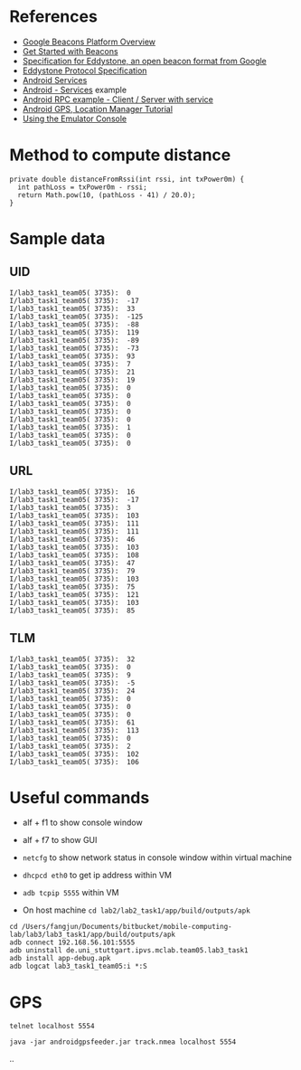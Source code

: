 
# References
 - [Google Beacons Platform Overview][1]
 - [Get Started with Beacons][2]
 - [Specification for Eddystone, an open beacon format from Google][3]
 - [Eddystone Protocol Specification][4]
 - [Android Services][5]
 - [Android - Services][6] example
 - [Android RPC example - Client / Server with service][7]
 - [Android GPS, Location Manager Tutorial][8]
 - [Using the Emulator Console][9]

# Method to compute distance
```
private double distanceFromRssi(int rssi, int txPower0m) {
  int pathLoss = txPower0m - rssi;
  return Math.pow(10, (pathLoss - 41) / 20.0);
}
```

# Sample data
## UID
```
I/lab3_task1_team05( 3735):  0
I/lab3_task1_team05( 3735):  -17
I/lab3_task1_team05( 3735):  33
I/lab3_task1_team05( 3735):  -125
I/lab3_task1_team05( 3735):  -88
I/lab3_task1_team05( 3735):  119
I/lab3_task1_team05( 3735):  -89
I/lab3_task1_team05( 3735):  -73
I/lab3_task1_team05( 3735):  93
I/lab3_task1_team05( 3735):  7
I/lab3_task1_team05( 3735):  21
I/lab3_task1_team05( 3735):  19
I/lab3_task1_team05( 3735):  0
I/lab3_task1_team05( 3735):  0
I/lab3_task1_team05( 3735):  0
I/lab3_task1_team05( 3735):  0
I/lab3_task1_team05( 3735):  0
I/lab3_task1_team05( 3735):  1
I/lab3_task1_team05( 3735):  0
I/lab3_task1_team05( 3735):  0
```

## URL

```
I/lab3_task1_team05( 3735):  16
I/lab3_task1_team05( 3735):  -17
I/lab3_task1_team05( 3735):  3
I/lab3_task1_team05( 3735):  103
I/lab3_task1_team05( 3735):  111
I/lab3_task1_team05( 3735):  111
I/lab3_task1_team05( 3735):  46
I/lab3_task1_team05( 3735):  103
I/lab3_task1_team05( 3735):  108
I/lab3_task1_team05( 3735):  47
I/lab3_task1_team05( 3735):  79
I/lab3_task1_team05( 3735):  103
I/lab3_task1_team05( 3735):  75
I/lab3_task1_team05( 3735):  121
I/lab3_task1_team05( 3735):  103
I/lab3_task1_team05( 3735):  85
```


## TLM
```
I/lab3_task1_team05( 3735):  32
I/lab3_task1_team05( 3735):  0
I/lab3_task1_team05( 3735):  9
I/lab3_task1_team05( 3735):  -5
I/lab3_task1_team05( 3735):  24
I/lab3_task1_team05( 3735):  0
I/lab3_task1_team05( 3735):  0
I/lab3_task1_team05( 3735):  0
I/lab3_task1_team05( 3735):  61
I/lab3_task1_team05( 3735):  113
I/lab3_task1_team05( 3735):  0
I/lab3_task1_team05( 3735):  2
I/lab3_task1_team05( 3735):  102
I/lab3_task1_team05( 3735):  106
```



# Useful commands
  - alf + f1 to show console window
  - alf + f7 to show GUI
  - `netcfg` to show network status in console window within virtual machine
  - `dhcpcd eth0` to get ip address within VM
  - `adb tcpip 5555` within VM

  - On host machine `cd lab2/lab2_task1/app/build/outputs/apk`

```
cd /Users/fangjun/Documents/bitbucket/mobile-computing-lab/lab3/lab3_task1/app/build/outputs/apk
adb connect 192.168.56.101:5555
adb uninstall de.uni_stuttgart.ipvs.mclab.team05.lab3_task1
adb install app-debug.apk
adb logcat lab3_task1_team05:i *:S
```
# GPS
```
telnet localhost 5554

java -jar androidgpsfeeder.jar track.nmea localhost 5554
```




[9]: https://developer.android.com/studio/run/emulator-commandline.html
[8]: http://www.androidhive.info/2012/07/android-gps-location-manager-tutorial/
[7]: https://gist.github.com/tigerjj/9762586
[6]: http://www.tutorialspoint.com/android/android_services.htm
[5]: https://developer.android.com/guide/components/services.html
[4]: https://github.com/google/eddystone/blob/master/protocol-specification.md
[3]: https://github.com/google/eddystone
[2]: https://developers.google.com/beacons/get-started
[1]: https://developers.google.com/beacons/overview#components









..
